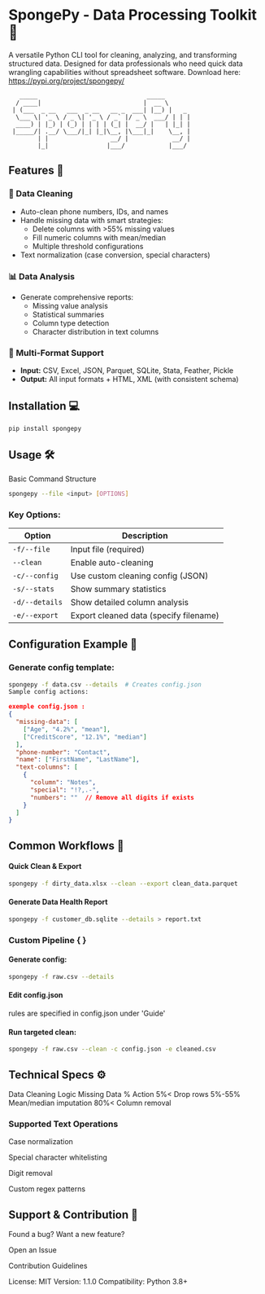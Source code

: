 # SpongePy - Data Processing Toolkit 🧽

A versatile Python CLI tool for cleaning, analyzing, and transforming structured data. Designed for data professionals who need quick data wrangling capabilities without spreadsheet software.
Download here: https://pypi.org/project/spongepy/
 
       _____                              _____        
      / ____|                            |  __ \       
     | (___  _ __   ___  _ __   __ _  ___| |__) |   _  
      \___ \| '_ \ / _ \| '_ \ / _` |/ _ \  ___/ | | | 
      ____) | |_) | (_) | | | | (_| |  __/ |   | |_| | 
     |_____/| .__/ \___/|_| |_|\__, |\___|_|    \__, | 
            | |                 __/ |            __/ | 
            |_|                |___/            |___/   

## Features 🌟

### 🔄 Data Cleaning
- Auto-clean phone numbers, IDs, and names
- Handle missing data with smart strategies:
  - Delete columns with >55% missing values
  - Fill numeric columns with mean/median
  - Multiple threshold configurations
- Text normalization (case conversion, special characters)

### 📊 Data Analysis
- Generate comprehensive reports:
  - Missing value analysis
  - Statistical summaries
  - Column type detection
  - Character distribution in text columns

### 📁 Multi-Format Support
- **Input:** CSV, Excel, JSON, Parquet, SQLite, Stata, Feather, Pickle
- **Output:** All input formats + HTML, XML (with consistent schema)

## Installation 💻
```bash
pip install spongepy
```
## Usage 🛠️
Basic Command Structure
```bash
spongepy --file <input> [OPTIONS]
```
### Key Options:
| Option          | Description                                  |
|-----------------|----------------------------------------------|
| `-f/--file`     | Input file (required)                        |
| `--clean`       | Enable auto-cleaning                         |
| `-c/--config`   | Use custom cleaning config (JSON)            |
| `-s/--stats`    | Show summary statistics                      |
| `-d/--details`  | Show detailed column analysis                |
| `-e/--export`   | Export cleaned data (specify filename)       |

## Configuration Example 🧠
### Generate config template:
```bash
spongepy -f data.csv --details  # Creates config.json
Sample config actions:
```
```json
exemple config.json : 
{
  "missing-data": [
    ["Age", "4.2%", "mean"],
    ["CreditScore", "12.1%", "median"]
  ],
  "phone-number": "Contact",
  "name": ["FirstName", "LastName"],
  "text-columns": [
    {
      "column": "Notes",
      "special": "!?,.-",
      "numbers": ""  // Remove all digits if exists
    }
  ]
}
```
## Common Workflows 🔄
#### Quick Clean & Export

```bash
spongepy -f dirty_data.xlsx --clean --export clean_data.parquet
```
#### Generate Data Health Report

```bash
spongepy -f customer_db.sqlite --details > report.txt
```

### Custom Pipeline { }
#### Generate config:

```bash
spongepy -f raw.csv --details
```

#### Edit config.json
rules are specified in config.json under 'Guide'

#### Run targeted clean:

```bash
spongepy -f raw.csv --clean -c config.json -e cleaned.csv
```

## Technical Specs ⚙️
Data Cleaning Logic
Missing Data %	Action
5%<	Drop rows
5%-55%	Mean/median imputation
80%<	Column removal

### Supported Text Operations
Case normalization

Special character whitelisting

Digit removal

Custom regex patterns

## Support & Contribution 🤝
Found a bug? Want a new feature?

Open an Issue

Contribution Guidelines

License: MIT
Version: 1.1.0
Compatibility: Python 3.8+
